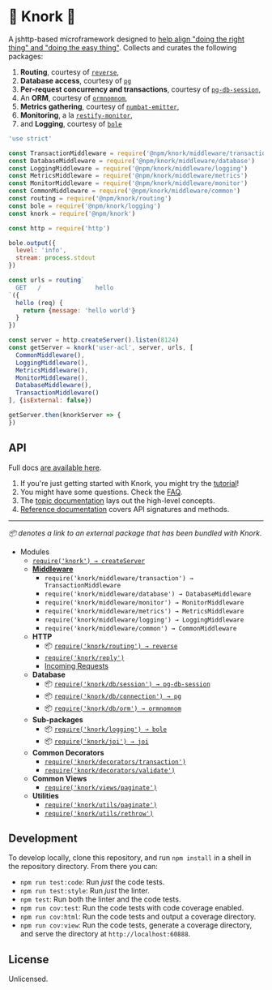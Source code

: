 # :fork_and_knife: Knork :fork_and_knife:

A jshttp-based microframework designed to [help align "doing the right thing"
and "doing the easy thing"][topic-ethos]. Collects and curates the following
packages:

1. **Routing**, courtesy of [`reverse`][reverse],
2. **Database access**, courtesy of [`pg`][pg]
3. **Per-request concurrency and transactions**, courtesy of
   [`pg-db-session`][pg-db-session],
4. An **ORM**, courtesy of [`ormnomnom`][ormnomnom],
5. **Metrics gathering**, courtesy of [`numbat-emitter`][numbat-emitter],
6. **Monitoring**, a la [`restify-monitor`][restify-monitor],
7. and **Logging**, courtesy of [`bole`][bole]

```javascript
'use strict'

const TransactionMiddleware = require('@npm/knork/middleware/transaction')
const DatabaseMiddleware = require('@npm/knork/middleware/database')
const LoggingMiddleware = require('@npm/knork/middleware/logging')
const MetricsMiddleware = require('@npm/knork/middleware/metrics')
const MonitorMiddleware = require('@npm/knork/middleware/monitor')
const CommonMiddleware = require('@npm/knork/middleware/common')
const routing = require('@npm/knork/routing')
const bole = require('@npm/knork/logging')
const knork = require('@npm/knork')

const http = require('http')

bole.output({
  level: 'info',
  stream: process.stdout
})

const urls = routing`
  GET   /               hello
`({
  hello (req) {
    return {message: 'hello world'}
  }
})

const server = http.createServer().listen(8124)
const getServer = knork('user-acl', server, urls, [
  CommonMiddleware(),
  LoggingMiddleware(),
  MetricsMiddleware(),
  MonitorMiddleware(),
  DatabaseMiddleware(),
  TransactionMiddleware()
], {isExternal: false})

getServer.then(knorkServer => {
})
```

## API

Full docs [are available here][docs].

1. If you're just getting started with Knork, you might try the
   [tutorial][getting-started]!
2. You might have some questions. Check the [FAQ][faq].
3. The [topic documentation][topics] lays out the high-level concepts.
4. [Reference documentation][reference] covers API signatures and methods.

-------------------------------------

*:package: denotes a link to an external package that has been bundled
with Knork.*

* Modules
  * [`require('knork') → createServer`][ref-server]
  * **[Middleware][topic-request-lifecycle]**
    * `require('knork/middleware/transaction') → TransactionMiddleware`
    * `require('knork/middleware/database') → DatabaseMiddleware`
    * `require('knork/middleware/monitor') → MonitorMiddleware`
    * `require('knork/middleware/metrics') → MetricsMiddleware`
    * `require('knork/middleware/logging') → LoggingMiddleware`
    * `require('knork/middleware/common') → CommonMiddleware`
  * **HTTP**
    * :package: [`require('knork/routing') → reverse`][reverse]
    * [`require('knork/reply')`][ref-reply]
    * [Incoming Requests][ref-request]
  * **Database**
    * :package: [`require('knork/db/session') → pg-db-session`][pg-db-session]
    * :package: [`require('knork/db/connection') → pg`][pg]
    * :package: [`require('knork/db/orm') → ormnomnom`][ormnomnom]
  * **Sub-packages**
    * :package: [`require('knork/logging') → bole`][bole]
    * :package: [`require('knork/joi') → joi`][joi]
  * **Common Decorators**
    * [`require('knork/decorators/transaction')`][ref-transaction]
    * [`require('knork/decorators/validate')`][ref-validate]
  * **Common Views**
    * [`require('knork/views/paginate')`][ref-view-paginate]
  * **Utilities**
    * [`require('knork/utils/paginate')`][ref-paginate]
    * [`require('knork/utils/rethrow')`][ref-rethrow]

## Development

To develop locally, clone this repository, and run `npm install` in a shell
in the repository directory. From there you can:

* `npm run test:code`: Run *just* the code tests.
* `npm run test:style`: Run *just* the linter.
* `npm test`: Run both the linter and the code tests.
* `npm run cov:test`: Run the code tests with code coverage enabled.
* `npm run cov:html`: Run the code tests and output a coverage directory.
* `npm run cov:view`: Run the code tests, generate a coverage directory, and
  serve the directory at `http://localhost:60888`.

## License

Unlicensed.

[bole]: http://github.com/rvagg/bole
[docs]: ./docs
[getting-started]: ./docs/getting-started.md
[faq]: ./docs/faq.md
[topics]: ./docs/topics
[reference]: ./docs/reference
[joi]: https://github.com/hapijs/joi
[numbat-emitter]: https://github.com/ceejbot/numbat-emitter
[ormnomnom]: https://github.com/chrisdickinson/ormnomnom
[pg-db-session]: https://github.com/npm/pg-db-session
[pg]: https://github.com/brianc/node-postgres
[ref-paginate]: ./docs/reference/utils-paginate.md
[ref-reply]: ./docs/reference/reply.md
[ref-request]: ./docs/reference/request.md
[ref-rethrow]: ./docs/reference/utils-rethrow.md
[ref-server]: ./docs/reference/server.md
[ref-transaction]: ./docs/reference/decorator-transaction.md
[ref-validate]: ./docs/reference/decorator-validate.md
[ref-view-paginate]: ./docs/reference/view-paginate.md
[restify-monitor]: https://github.com/npm/restify-monitor
[reverse]: https://github.com/chrisdickinson/reverse
[topic-ethos]: ./docs/topics/ethos.md
[topic-request-lifecycle]: ./docs/topics/request-lifecycle.md

